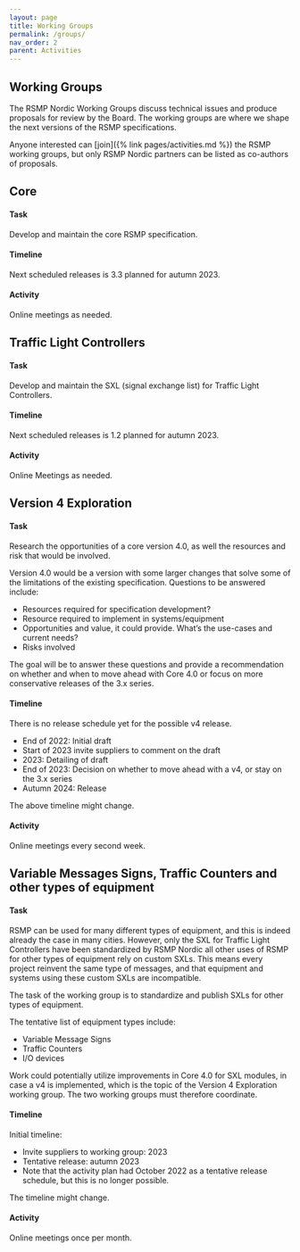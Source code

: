 ```yaml
---
layout: page
title: Working Groups
permalink: /groups/
nav_order: 2
parent: Activities
---
```


## Working Groups
The RSMP Nordic Working Groups discuss technical issues and produce proposals for review by the Board. The working groups are where we shape the next versions of the RSMP specifications.

Anyone interested can [join]({% link pages/activities.md %}) the RSMP working groups, but only RSMP Nordic partners can be listed as co-authors of proposals.

## Core
#### Task
Develop and maintain the core RSMP specification.

#### Timeline
Next scheduled releases is 3.3 planned for autumn 2023.

#### Activity
Online meetings as needed.

## Traffic Light Controllers
#### Task
Develop and maintain the SXL (signal exchange list) for Traffic Light Controllers.

#### Timeline
Next scheduled releases is 1.2 planned for autumn 2023.

#### Activity
Online Meetings as needed.

## Version 4 Exploration
#### Task
Research the opportunities of a core version 4.0, as well the resources and risk that would be involved.

Version 4.0 would be a version with some larger changes that solve some of the limitations of the existing specification. 
Questions to be answered include:

-	Resources required for specification development?
-	Resource required to implement in systems/equipment
-	Opportunities and value, it could provide. What’s the use-cases and current needs?
-	Risks involved

The goal will be to answer these questions and provide a recommendation on whether and when to move ahead with Core 4.0 or focus on more conservative releases of the 3.x series.

#### Timeline
There is no release schedule yet for the possible v4 release.

-	End of 2022: Initial draft
-	Start of 2023 invite suppliers to comment on the draft
-	2023: Detailing of draft
-	End of 2023: Decision on whether to move ahead with a v4, or stay on the 3.x series
-	Autumn 2024: Release

The above timeline might change.

#### Activity
Online meetings every second week.

## Variable Messages Signs, Traffic Counters and other types of equipment
#### Task
RSMP can be used for many different types of equipment, and this is indeed already the case in many cities. However, only the SXL for Traffic Light Controllers have been standardized by RSMP Nordic all other uses of RSMP for other types of equipment rely on custom SXLs. This means every project reinvent the same type of messages, and that equipment and systems using these custom SXLs are incompatible.

The task of the working group is to standardize and publish SXLs for other types of equipment. 

The tentative list of equipment types include:

-	Variable Message Signs
-	Traffic Counters
- I/O devices

Work could potentially utilize improvements in Core 4.0 for SXL modules, in case a v4 is implemented, which is the topic of the Version 4 Exploration working group. The two working groups must therefore coordinate.

#### Timeline
Initial timeline: 

- Invite suppliers to working group: 2023
- Tentative release: autumn 2023
- Note that the activity plan had October 2022 as a tentative release schedule, but this is no longer possible.

The timeline might change.

#### Activity
Online meetings once per month.
